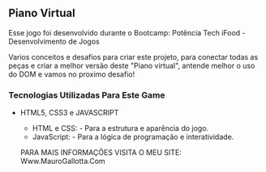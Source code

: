 ## Piano Virtual

Esse jogo foi desenvolvido durante o Bootcamp: Potência Tech iFood - Desenvolvimento de Jogos 

Varios conceitos e desafios para criar este projeto, para conectar todas as peças e criar a melhor versão deste "Piano virtual", antende melhor o uso do DOM e vamos no proximo desafio!

### Tecnologias Utilizadas Para Este Game

- HTML5, CSS3 e JAVASCRIPT
  - HTML e CSS: - Para a estrutura e aparência do jogo.
  - JavaScript: - Para a lógica de programação e interatividade.

  PARA MAIS INFORMAÇÕES VISITA O MEU SITE:  Www.MauroGallotta.Com
